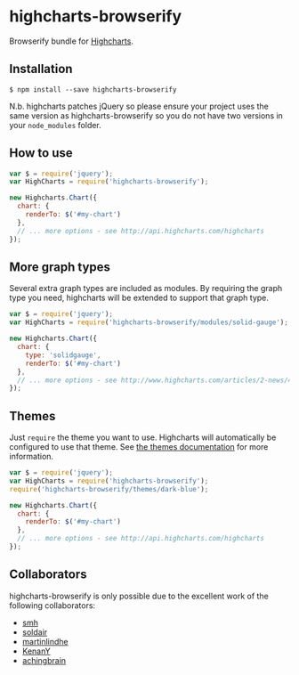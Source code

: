 # highcharts-browserify

Browserify bundle for [Highcharts](http://www.highcharts.com).

## Installation

```shell
$ npm install --save highcharts-browserify
```

N.b. highcharts patches jQuery so please ensure your project uses the same version as highcharts-browserify so you do not have two versions in your `node_modules` folder.

## How to use

```js
var $ = require('jquery');
var HighCharts = require('highcharts-browserify');

new Highcharts.Chart({
  chart: {
    renderTo: $('#my-chart')
  },
  // ... more options - see http://api.highcharts.com/highcharts
});
```

## More graph types

Several extra graph types are included as modules.  By requiring the graph type you need, highcharts will be extended to support that graph type.

```js
var $ = require('jquery');
var HighCharts = require('highcharts-browserify/modules/solid-gauge');

new Highcharts.Chart({
  chart: {
    type: 'solidgauge',
    renderTo: $('#my-chart')
  },
  // ... more options - see http://www.highcharts.com/articles/2-news/46-gauges-ranges-and-polar-charts-in-beta
});
```

## Themes

Just `require` the theme you want to use.  Highcharts will automatically be configured to use that theme.  See [the themes documentation](http://www.highcharts.com/docs/chart-design-and-style/themes) for more information.

```js
var $ = require('jquery');
var HighCharts = require('highcharts-browserify');
require('highcharts-browserify/themes/dark-blue');

new Highcharts.Chart({
  chart: {
    renderTo: $('#my-chart')
  },
  // ... more options - see http://api.highcharts.com/highcharts
});
```

## Collaborators

highcharts-browserify is only possible due to the excellent work of the following collaborators:

 * [smh](https://github.com/smh)
 * [soldair](https://github.com/soldair)
 * [martinlindhe](https://github.com/martinlindhe)
 * [KenanY](https://github.com/KenanY)
 * [achingbrain](https://github.com/achingbrain)

